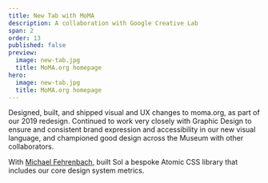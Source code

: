 ```yaml
---
title: New Tab with MoMA
description: A collaboration with Google Creative Lab
span: 2
order: 13
published: false
preview: 
  image: new-tab.jpg  
  title: MoMA.org homepage
hero:
  image: new-tab.jpg
  title: MoMA.org homepage
---
```


Designed, built, and shipped visual and UX changes to moma.org, as part of our 2019 redesign. Continued to work very closely with Graphic Design to ensure and consistent brand expression and accessibility in our new visual language, and championed good design across the Museum with other collaborators.

With [Michael Fehrenbach](https://michaelfehrenbach.com/), built Sol a bespoke Atomic CSS library that includes our core design system metrics.

